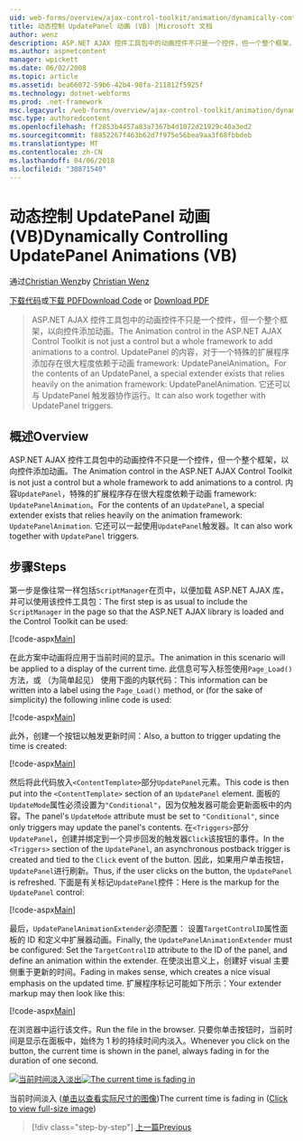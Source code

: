 ```yaml
---
uid: web-forms/overview/ajax-control-toolkit/animation/dynamically-controlling-updatepanel-animations-vb
title: 动态控制 UpdatePanel 动画 (VB) |Microsoft 文档
author: wenz
description: ASP.NET AJAX 控件工具包中的动画控件不只是一个控件，但一个整个框架，以向控件添加动画。 内容...
ms.author: aspnetcontent
manager: wpickett
ms.date: 06/02/2008
ms.topic: article
ms.assetid: bea66072-59b6-42b4-98fa-211812f5925f
ms.technology: dotnet-webforms
ms.prod: .net-framework
msc.legacyurl: /web-forms/overview/ajax-control-toolkit/animation/dynamically-controlling-updatepanel-animations-vb
msc.type: authoredcontent
ms.openlocfilehash: ff2853b4457a83a7367b4d1072d21929c40a3ed2
ms.sourcegitcommit: f8852267f463b62d7f975e56bea9aa3f68fbbdeb
ms.translationtype: MT
ms.contentlocale: zh-CN
ms.lasthandoff: 04/06/2018
ms.locfileid: "30871540"
---
```

<a name="dynamically-controlling-updatepanel-animations-vb"></a><span data-ttu-id="bcbd0-104">动态控制 UpdatePanel 动画 (VB)</span><span class="sxs-lookup"><span data-stu-id="bcbd0-104">Dynamically Controlling UpdatePanel Animations (VB)</span></span>
====================
<span data-ttu-id="bcbd0-105">通过[Christian Wenz](https://github.com/wenz)</span><span class="sxs-lookup"><span data-stu-id="bcbd0-105">by [Christian Wenz](https://github.com/wenz)</span></span>

<span data-ttu-id="bcbd0-106">[下载代码](http://download.microsoft.com/download/9/3/f/93f8daea-bebd-4821-833b-95205389c7d0/UpdatePanelAnimation2.vb.zip)或[下载 PDF](http://download.microsoft.com/download/b/6/a/b6ae89ee-df69-4c87-9bfb-ad1eb2b23373/updatepanelanimation2VB.pdf)</span><span class="sxs-lookup"><span data-stu-id="bcbd0-106">[Download Code](http://download.microsoft.com/download/9/3/f/93f8daea-bebd-4821-833b-95205389c7d0/UpdatePanelAnimation2.vb.zip) or [Download PDF](http://download.microsoft.com/download/b/6/a/b6ae89ee-df69-4c87-9bfb-ad1eb2b23373/updatepanelanimation2VB.pdf)</span></span>

> <span data-ttu-id="bcbd0-107">ASP.NET AJAX 控件工具包中的动画控件不只是一个控件，但一个整个框架，以向控件添加动画。</span><span class="sxs-lookup"><span data-stu-id="bcbd0-107">The Animation control in the ASP.NET AJAX Control Toolkit is not just a control but a whole framework to add animations to a control.</span></span> <span data-ttu-id="bcbd0-108">UpdatePanel 的内容，对于一个特殊的扩展程序添加存在很大程度依赖于动画 framework: UpdatePanelAnimation。</span><span class="sxs-lookup"><span data-stu-id="bcbd0-108">For the contents of an UpdatePanel, a special extender exists that relies heavily on the animation framework: UpdatePanelAnimation.</span></span> <span data-ttu-id="bcbd0-109">它还可以与 UpdatePanel 触发器协作运行。</span><span class="sxs-lookup"><span data-stu-id="bcbd0-109">It can also work together with UpdatePanel triggers.</span></span>


## <a name="overview"></a><span data-ttu-id="bcbd0-110">概述</span><span class="sxs-lookup"><span data-stu-id="bcbd0-110">Overview</span></span>

<span data-ttu-id="bcbd0-111">ASP.NET AJAX 控件工具包中的动画控件不只是一个控件，但一个整个框架，以向控件添加动画。</span><span class="sxs-lookup"><span data-stu-id="bcbd0-111">The Animation control in the ASP.NET AJAX Control Toolkit is not just a control but a whole framework to add animations to a control.</span></span> <span data-ttu-id="bcbd0-112">内容`UpdatePanel`，特殊的扩展程序存在很大程度依赖于动画 framework: `UpdatePanelAnimation`。</span><span class="sxs-lookup"><span data-stu-id="bcbd0-112">For the contents of an `UpdatePanel`, a special extender exists that relies heavily on the animation framework: `UpdatePanelAnimation`.</span></span> <span data-ttu-id="bcbd0-113">它还可以一起使用`UpdatePanel`触发器。</span><span class="sxs-lookup"><span data-stu-id="bcbd0-113">It can also work together with `UpdatePanel` triggers.</span></span>

## <a name="steps"></a><span data-ttu-id="bcbd0-114">步骤</span><span class="sxs-lookup"><span data-stu-id="bcbd0-114">Steps</span></span>

<span data-ttu-id="bcbd0-115">第一步是像往常一样包括`ScriptManager`在页中，以便加载 ASP.NET AJAX 库，并可以使用该控件工具包：</span><span class="sxs-lookup"><span data-stu-id="bcbd0-115">The first step is as usual to include the `ScriptManager` in the page so that the ASP.NET AJAX library is loaded and the Control Toolkit can be used:</span></span>


[!code-aspx[Main](dynamically-controlling-updatepanel-animations-vb/samples/sample1.aspx)]

<span data-ttu-id="bcbd0-116">在此方案中动画将应用于当前时间的显示。</span><span class="sxs-lookup"><span data-stu-id="bcbd0-116">The animation in this scenario will be applied to a display of the current time.</span></span> <span data-ttu-id="bcbd0-117">此信息可写入标签使用`Page_Load()`方法，或 （为简单起见） 使用下面的内联代码：</span><span class="sxs-lookup"><span data-stu-id="bcbd0-117">This information can be written into a label using the `Page_Load()` method, or (for the sake of simplicity) the following inline code is used:</span></span>


[!code-aspx[Main](dynamically-controlling-updatepanel-animations-vb/samples/sample2.aspx)]

<span data-ttu-id="bcbd0-118">此外，创建一个按钮以触发更新时间：</span><span class="sxs-lookup"><span data-stu-id="bcbd0-118">Also, a button to trigger updating the time is created:</span></span>


[!code-aspx[Main](dynamically-controlling-updatepanel-animations-vb/samples/sample3.aspx)]

<span data-ttu-id="bcbd0-119">然后将此代码放入`<ContentTemplate>`部分`UpdatePanel`元素。</span><span class="sxs-lookup"><span data-stu-id="bcbd0-119">This code is then put into the `<ContentTemplate>` section of an `UpdatePanel` element.</span></span> <span data-ttu-id="bcbd0-120">面板的`UpdateMode`属性必须设置为`"Conditional"`，因为仅触发器可能会更新面板中的内容。</span><span class="sxs-lookup"><span data-stu-id="bcbd0-120">The panel's `UpdateMode` attribute must be set to `"Conditional"`, since only triggers may update the panel's contents.</span></span> <span data-ttu-id="bcbd0-121">在`<Triggers>`部分`UpdatePanel`，创建并绑定到一个异步回发的触发器`Click`该按钮的事件。</span><span class="sxs-lookup"><span data-stu-id="bcbd0-121">In the `<Triggers>` section of the `UpdatePanel`, an asynchronous postback trigger is created and tied to the `Click` event of the button.</span></span> <span data-ttu-id="bcbd0-122">因此，如果用户单击按钮，`UpdatePanel`进行刷新。</span><span class="sxs-lookup"><span data-stu-id="bcbd0-122">Thus, if the user clicks on the button, the `UpdatePanel` is refreshed.</span></span> <span data-ttu-id="bcbd0-123">下面是有关标记`UpdatePanel`控件：</span><span class="sxs-lookup"><span data-stu-id="bcbd0-123">Here is the markup for the `UpdatePanel` control:</span></span>


[!code-aspx[Main](dynamically-controlling-updatepanel-animations-vb/samples/sample4.aspx)]

<span data-ttu-id="bcbd0-124">最后，`UpdatePanelAnimationExtender`必须配置： 设置`TargetControlID`属性面板的 ID 和定义中扩展器动画。</span><span class="sxs-lookup"><span data-stu-id="bcbd0-124">Finally, the `UpdatePanelAnimationExtender` must be configured: Set the `TargetControlID` attribute to the ID of the panel, and define an animation within the extender.</span></span> <span data-ttu-id="bcbd0-125">在使淡出意义上，创建好 visual 主要侧重于更新的时间。</span><span class="sxs-lookup"><span data-stu-id="bcbd0-125">Fading in makes sense, which creates a nice visual emphasis on the updated time.</span></span> <span data-ttu-id="bcbd0-126">扩展程序标记可能如下所示：</span><span class="sxs-lookup"><span data-stu-id="bcbd0-126">Your extender markup may then look like this:</span></span>


[!code-aspx[Main](dynamically-controlling-updatepanel-animations-vb/samples/sample5.aspx)]

<span data-ttu-id="bcbd0-127">在浏览器中运行该文件。</span><span class="sxs-lookup"><span data-stu-id="bcbd0-127">Run the file in the browser.</span></span> <span data-ttu-id="bcbd0-128">只要你单击按钮时，当前时间是显示在面板中，始终为 1 秒的持续时间内淡入。</span><span class="sxs-lookup"><span data-stu-id="bcbd0-128">Whenever you click on the button, the current time is shown in the panel, always fading in for the duration of one second.</span></span>


<span data-ttu-id="bcbd0-129">[![当前时间淡入淡出](dynamically-controlling-updatepanel-animations-vb/_static/image2.png)](dynamically-controlling-updatepanel-animations-vb/_static/image1.png)</span><span class="sxs-lookup"><span data-stu-id="bcbd0-129">[![The current time is fading in](dynamically-controlling-updatepanel-animations-vb/_static/image2.png)](dynamically-controlling-updatepanel-animations-vb/_static/image1.png)</span></span>

<span data-ttu-id="bcbd0-130">当前时间淡入 ([单击以查看实际尺寸的图像](dynamically-controlling-updatepanel-animations-vb/_static/image3.png))</span><span class="sxs-lookup"><span data-stu-id="bcbd0-130">The current time is fading in ([Click to view full-size image](dynamically-controlling-updatepanel-animations-vb/_static/image3.png))</span></span>

> [!div class="step-by-step"]
> [<span data-ttu-id="bcbd0-131">上一篇</span><span class="sxs-lookup"><span data-stu-id="bcbd0-131">Previous</span></span>](animating-an-updatepanel-control-vb.md)
